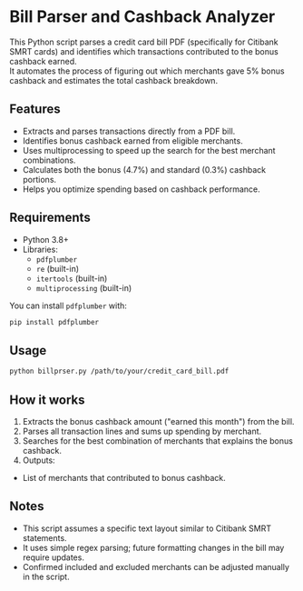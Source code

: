 # Bill Parser and Cashback Analyzer

This Python script parses a credit card bill PDF (specifically for Citibank SMRT cards) and identifies which transactions contributed to the bonus cashback earned.  
It automates the process of figuring out which merchants gave 5% bonus cashback and estimates the total cashback breakdown.

## Features
- Extracts and parses transactions directly from a PDF bill.
- Identifies bonus cashback earned from eligible merchants.
- Uses multiprocessing to speed up the search for the best merchant combinations.
- Calculates both the bonus (4.7%) and standard (0.3%) cashback portions.
- Helps you optimize spending based on cashback performance.

## Requirements
- Python 3.8+
- Libraries:
  - `pdfplumber`
  - `re` (built-in)
  - `itertools` (built-in)
  - `multiprocessing` (built-in)

You can install `pdfplumber` with:

```bash
pip install pdfplumber
```
## Usage
```bash
python billprser.py /path/to/your/credit_card_bill.pdf
```

## How it works
1. Extracts the bonus cashback amount ("earned this month") from the bill.
2. Parses all transaction lines and sums up spending by merchant.
3. Searches for the best combination of merchants that explains the bonus cashback.
4. Outputs:
  - List of merchants that contributed to bonus cashback.

## Notes
- This script assumes a specific text layout similar to Citibank SMRT statements.
- It uses simple regex parsing; future formatting changes in the bill may require updates.
- Confirmed included and excluded merchants can be adjusted manually in the script.
